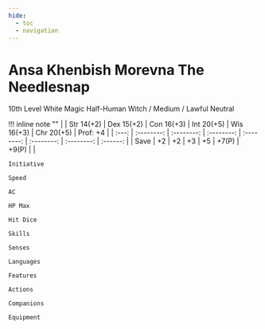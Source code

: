 ```yaml
---
hide:
  - toc
  - navigation
---
```


# Ansa Khenbish Morevna The Needlesnap
10th Level White Magic Half-Human Witch / Medium / Lawful Neutral

!!! inline note ""
    |       | Str 14(+2) | Dex 15(+2) | Con 16(+3) | Int 20(+5) | Wis 16(+3) | Chr 20(+5) | Prof: +4 |
    | :---: | :--------: | :--------: | :--------: | :--------: | :--------: | :--------: | :------: |
    | Save  | +2         | +2         | +3         | +5         | +7(P)      | +9(P)      |          |

    Initiative

    Speed
	
	AC
	
	HP Max
	
	Hit Dice
	
	Skills
	
	Senses
	
	Languages
	
	Features
	
	Actions
	
	Companions
	
	Equipment
	
	
